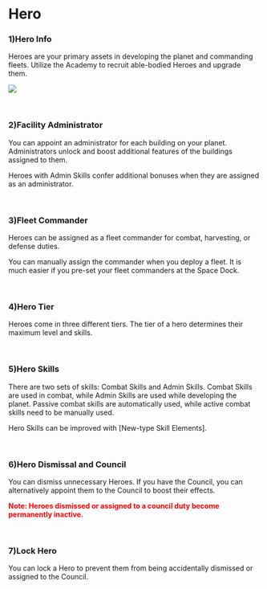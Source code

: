 # Hero

### 1)Hero Info

 Heroes are your primary assets in developing the planet and commanding fleets. Utilize the Academy to recruit able-bodied Heroes and upgrade them.

![](http://astrokings.s3.amazonaws.com/html/img/help/300_001heroinfo.jpg)

<br>

### 2)Facility Administrator

 You can appoint an administrator for each building on your planet. Administrators unlock and boost additional features of the buildings assigned to them.

Heroes with Admin Skills confer additional bonuses when they are assigned as an administrator.

<br>

### 3)Fleet Commander

 Heroes can be assigned as a fleet commander for combat, harvesting, or defense duties.

You can manually assign the commander when you deploy a fleet. It is much easier if you pre-set your fleet commanders at the Space Dock.

<br>

### 4)Hero Tier

 Heroes come in three different tiers. The tier of a hero determines their maximum level and skills.

<br>

### 5)Hero Skills

 There are two sets of skills: Combat Skills and Admin Skills. Combat Skills are used in combat, while Admin Skills are used while developing the planet. Passive combat skills are automatically used, while active combat skills need to be manually used.

Hero Skills can be improved with [New-type Skill Elements].

<br>

### 6)Hero Dismissal and Council

 You can dismiss unnecessary Heroes. If you have the Council, you can alternatively appoint them to the Council to boost their effects.

<font color="red">**Note: Heroes dismissed or assigned to a council duty become permanently inactive.**</font>

<br>

### 7)Lock Hero

 You can lock a Hero to prevent them from being accidentally dismissed or assigned to the Council.
